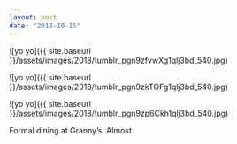 ```yaml
---
layout: post
date: "2018-10-15"
---
```


![yo yo]({{ site.baseurl }}/assets/images/2018/tumblr_pgn9zfvwXg1qlj3bd_540.jpg)

![yo yo]({{ site.baseurl }}/assets/images/2018/tumblr_pgn9zkTOFg1qlj3bd_540.jpg)

![yo yo]({{ site.baseurl }}/assets/images/2018/tumblr_pgn9zp6Ckh1qlj3bd_540.jpg)

Formal dining at Granny’s. Almost.
